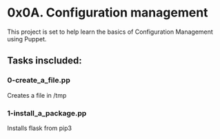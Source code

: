 # __0x0A. Configuration management__

This project is set to help learn the basics of Configuration Management using Puppet.

## Tasks inscluded:

### 0-create_a_file.pp
Creates a file in /tmp

### 1-install_a_package.pp
Installs flask from pip3